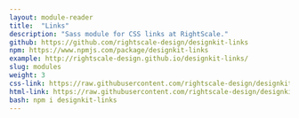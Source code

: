 ```yaml
---
layout: module-reader
title:  "Links"
description: "Sass module for CSS links at RightScale."
github: https://github.com/rightscale-design/designkit-links
npm: https://www.npmjs.com/package/designkit-links
example: http://rightscale-design.github.io/designkit-links/
slug: modules
weight: 3
css-link: https://raw.githubusercontent.com/rightscale-design/designkit-links/master/css/designkit-links.css
html-link: https://raw.githubusercontent.com/rightscale-design/designkit-links/master/index.html
bash: npm i designkit-links
---
```

